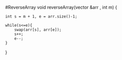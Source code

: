 #ReverseArray
void reverseArray(vector<int> &arr , int m)
{
	
    
	
    int s = m + 1, e = arr.size()-1;
    
    while(s<=e){
        swap(arr[s], arr[e]);
        s++;
        e--;
    }
}
